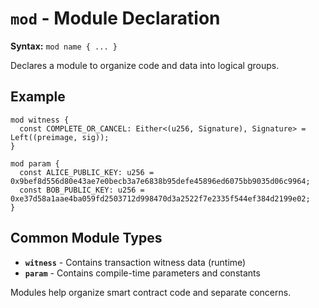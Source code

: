 # `mod` - Module Declaration

**Syntax:** `mod name { ... }`

Declares a module to organize code and data into logical groups.

## Example
```simplicity
mod witness {
  const COMPLETE_OR_CANCEL: Either<(u256, Signature), Signature> = Left((preimage, sig));
}

mod param {
  const ALICE_PUBLIC_KEY: u256 = 0x9bef8d556d80e43ae7e0becb3a7e6838b95defe45896ed6075bb9035d06c9964;
  const BOB_PUBLIC_KEY: u256 = 0xe37d58a1aae4ba059fd2503712d998470d3a2522f7e2335f544ef384d2199e02;
}
```

## Common Module Types
- **`witness`** - Contains transaction witness data (runtime)
- **`param`** - Contains compile-time parameters and constants

Modules help organize smart contract code and separate concerns.
